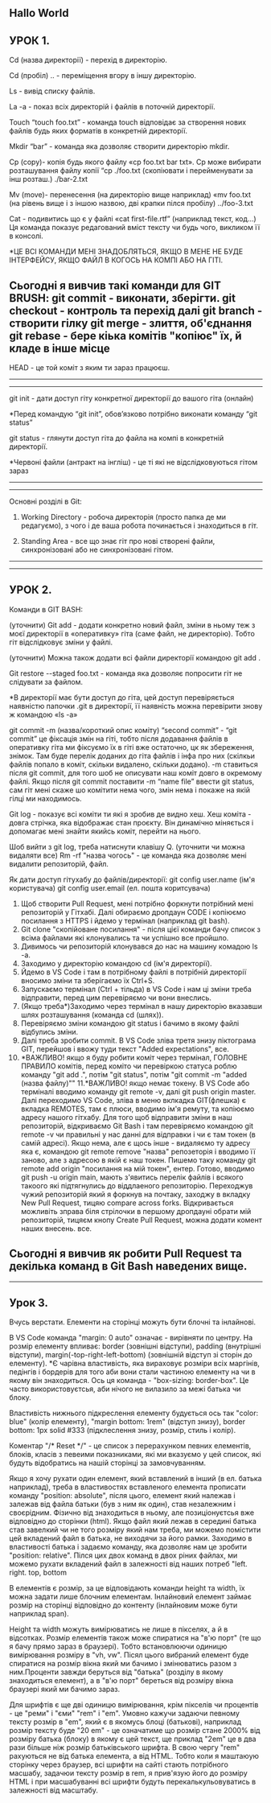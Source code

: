 Hallo World
-
УРОК 1.
-----------------------------------------------------------------------------------------------------------------------------------------------------------------------
Cd (назва директорії) - перехід в директорію.

Cd (пробіл) .. - переміщення вгору в іншу директорію.

Ls - вивід списку файлів.

La -a - показ всіх директорій і файлів в поточній директорії. 

Touch “touch foo.txt” - команда touch відповідає за створення нових файлів будь яких форматів в конкретній директорії.

Mkdir “bar” - команда яка дозволяє створити директорію mkdir.

Cp (copy)- копія будь якого файлу «cp foo.txt bar txt». Cp може вибирати розташування файлу копії “cp ./foo.txt (скопіювати і перейменувати за інш розташ.) ./bar-2.txt

Mv (move)- перенесення (на директорію вище наприклад) «mv foo.txt (на рівень вище і з іншою назвою, дві крапки пілся пробілу)  ../foo-3.txt

Cat - подивитись що є у файлі «cat first-file.rtf” (наприклад текст, код…)
Ця команда показує редагований вміст тексту чи будь чого, викликом її в консолі.

*ЦЕ ВСІ КОМАНДИ МЕНІ ЗНАДОБЛЯТЬСЯ, ЯКЩО В МЕНЕ НЕ БУДЕ ІНТЕРФЕЙСУ, ЯКЩО ФАЙЛ В КОГОСЬ НА КОМПІ АБО НА ГІТІ.

Сьогодні я вивчив такі команди для GIT BRUSH:
git commit - виконати, зберігти.
git checkout - контроль та перехід далі
git branch - створити гілку
git merge - злиття, об'єднання
git rebase - бере кіька комітів "копіює" їх, й кладе в інше місце
-
HEAD - це той коміт з яким ти зараз працюєш.

-----------------------------------------------------------------------------------------------------------------------------------------------------------------------
-----------------------------------------------------------------------------------------------------------------------------------------------------------------------

git init - дати доступ гіту конкретної директорії до вашого гіта (онлайн)

*Перед командую “git init”, обов’язково потрібно виконати команду “git status”

git status - глянути доступ гіта до файла на компі в конкретній директорії.

*Червоні файли (антракт на інгліш) - це ті які не відслідковуються гітом зараз

-----------------------------------------------------------------------------------------------------------------------------------------------------------------------
-----------------------------------------------------------------------------------------------------------------------------------------------------------------------

Основні розділі в Git:

1. Working Directory - робоча директорія (просто папка де ми редагуємо), з чого і де ваша робота починається і знаходиться в гіт.

2. Standing Area - все що знає гіт про нові створені файли, синхронізовані або не синхронізовані гітом.

-----------------------------------------------------------------------------------------------------------------------------------------------------------------------
-----------------------------------------------------------------------------------------------------------------------------------------------------------------------
УРОК 2.
-----------------------------------------------------------------------------------------------------------------------------------------------------------------------
Команди в GIT BASH:

(уточнити) Git add - додати конкретно новий файл, зміни в ньому теж з моєї директорії в «оперативку» гіта (саме файл, не директорію). Тобто гіт відслідковує зміни у файлі. 

(уточнити) Можна також додати всі файли директорії  командою git add .

Git restore --staged foo.txt - команда яка дозволяє попросити гіт не слідувати за файлом.

*В директорії має бути доступ до гіта, цей доступ перевіряється наявністю папочки .git в директорії, її наявність можна перевірити знову ж командою «ls -a»

git commit -m (назва/короткий опис коміту) “second commit” - “git commit” це фіксація змін на гіті, тобто після додавання файлів в оперативку гіта ми фіксуємо їх в гіті вже остаточно, цк як збереження, знімок. Там буде перелік доданих до гіта файлів і інфа про них (скілкьи файлів попало в коміт, скільки видалено, скільки додано).
-m ставиться після git commit, для того шоб не описувати наш коміт довго в окремому файлі. Якщо після git commit поставити -m “name file” ввести git status, сам гіт мені скаже шо комітити нема чого, змін нема і покаже на якій гілці ми находимось.

Git log - показує всі коміти ти які я зробив де видно хеш. 
Хеш коміта - довга стрічка, яка відображає стан проєкту. Він динамічно міняється і допомагає мені знайти якийсь коміт, перейти на нього.

Шоб вийти з git log, треба натиснути клавішу Q.
(уточнити чи можна видаляти все) Rm -rf "назва чогось" - це команда яка дозволяє мені видалити репозиторій, файл.

Як дати доступ гітухабу до файлів/директорії:
git config user.name (ім'я користувача)
git config user.email (ел. пошта коритсувача)

1. Щоб створити Pull Request, мені потрібно форкнути потрібний мені репозиторій у Гітхабі. Далі обираємо дропдаун CODE і копіюємо посилання з HTTPS і йдемо у термінал (наприклад git bash).
2. Git clone "скопійоване посилання" - після цієї команди бачу список з всіма файлами які клонувались та чи успішно все пройшло.
3. Дивимось чи репозиторій клонувався до нас на машину комадою ls -a.
4. Заходимо у директорію командою cd (ім'я директорії).
5. Йдемо в VS Code і там в потрібному файлі в потрібній директорії вносимо зміни та зберігаємо їх Ctrl+S.
6. Запускаємо термінал (Ctrl + тільда) в VS Code і нам ці зміни треба відправити, перед цим перевіряємо чи вони внеслись.
7. (Якщо треба*)Заходимо через термінал в нашу директорію вказавши шлях розташування (команда cd (шлях)).
8. Перевіряємо зміни командою git status і бачимо в якому файлі відбулись зміни.
9. Далі треба зробити commit. В VS Code зліва третя знизу піктограма GIT, перейшов і ввожу туди текст "Added expectations", все.
10. *ВАЖЛИВО! якщо я буду робити коміт через термінал, ГОЛОВНЕ ПРАВИЛО комітів, перед коміто чи перевіркою статуса роблю команду "git add .", потім "git status", потім "git commit -m "added (назва файлу)""
11.*ВАЖЛИВО! якщо немає токену. В VS Code або терміналі вводимо команду git remote -v, далі git push origin master. Далі переходимо VS Code, зліва в меню вклкадка GIT(флешка) є вкладка REMOTES, там є плюси, вводимо ім'я ремуту, та копіюємо адресу нашого гітхабу.
Для того щоб відправити зміни в наш репозиторій, відкриваємо Git Bash і там перевіряємо командою git remote -v чи правильні у нас данні для відправки і чи є там токен (в самій адресі). Якщо нема, але є щось інше - видаляємо ту адресу яка є, командою git remote remove "назва" репозеторія і вводимо її заново, але з адресою в якій є наш токен.
Пишемо таку команду git remote add origin "посилання на мій токен", ентер.
Готово, вводимо git push -u origin main, мають з'явитись перелік файлів і всякого такоого які підтягнулись до віддлаеного репозиторію.
Переходжув чужий репозиторій який я форкнув на почтаку, заходжу в вкладку New Pull Request, тицяю compare across forks.
Відкривається можливіть зправа біля стрілочки в першому дропдауні обрати мій репозиторій, тицяєм кнопу Create Pull Request, можна додати комент наших внесень. все.


Сьогодні я вивчив як робити Pull Request та декілька команд в Git Bash наведених вище.
-----------------------------------------------------------------------------------------------------------------------------------------------------------------------
-----------------------------------------------------------------------------------------------------------------------------------------------------------------------
Урок 3.
-----------------------------------------------------------------------------------------------------------------------------------------------------------------------
Вчусь верстати. Елементи на сторінці можуть бути блочні та інлайнові.

В VS Code команда "margin: 0 auto" означає - вирівняти по центру.
На розмір елементу впливає: border (зовнішні відступи), padding (внутрішні відступи), margin(-top-right-left-bottom) (зовнішній відступ зі сторін до елементу).
*Є чарівна властивість, яка вираховує розміри всіх маргінів, педінгів і бордерів для того аби вони стали частиною елементу на чи в якому він знаходиться.
Ось ця команда - "box-sizing: border-box". Це часто використовуєтсья, аби нічого не вилазило за межі батька чи блоку.

Властивість нижнього підкреслення елементу будується ось так "color: blue" (колір елементу), "margin bottom: 1rem" (відступ знизу), border bottom: 1px solid #333 (підклеслення знизу, розмір, стиль і колір).

Коментар "/* Reset */" - це список з перерахунком певних елементів, блоків, класів з певеими показниками, які ми вказуємо у цей список, які будуть відобратись на нашій сторінці за замовчуванням.

Якщо я хочу рухати один елемент, який вставлений в інший (в ел. батька наприклад), треба в властивостях вставленого елемента прописати команду "position: absolute", після цього, елемент який належав і залежав від файла батьки (був з ним як один), став незалежним і своєрідним. Фізично від знаходиться в ньому, але позиціонуєтсья вже відповідно до сторінки (html). Якщо файл який лежав в середині батька став завелкий чи не того розміру який нам треба, ми можемо помістити цей вкладений файл в батька, не виходячи за його рамки. Заходимо в властивості батька і задаємо команду, яка дозволяє нам це зробити "position: relative". Пілся цих двох команд в двох ріних файлах, ми можемо рухати вкладений файл в залежності від наших потреб "left. right. top, bottom

В елементів є розмір, за це відповідають команди height та width, їх можна задати лише блочним елементам.
Інлайновий елемент займає розмір на сторінці відповідно до контенту (інлайновим може бути наприклад span).

Нeight та width можуть вимірюватись не лише в пікселях, а й в відсотках. Розмір елементів також може спиратися на "в'ю порт" (те що я бачу прямо зараз в браузері). Тобто встановлюючи одиницю вимірювання розміру в "vh, vw". Пісял цього вибраний елемент буде спиратися на розмір вікна який ми бачимо і змінюватись разом з ним.Проценти завжди беруться від "батька" (розділу в якому знаходиться елемент), а в "в'ю порт" береться від розміру вікна  браузері який ми бачимо зараз.

Для шрифтів є ще дві одиницю вимірювання, крім пікселів чи процентів - це "реми" і "єми" "rem" і "em". Умовно кажучи задаючи певному тексту розмір в "em", який є в якомусь блоці (батькові), наприклад розмір тексту буде "20 em" - це означатиме що розмір стане 2000% від розміру батька (блоку) в якому є цей текст, ще приклад "2em" це в два рази більше ніж розмір батьківського шрифта. 
В свою чергу "rem" рахуються не від батька елемента, а від HTML. Тобто коли я маштаюую сторінку через браузер, всі шрифти на сайті стають потрібного масшабу, задачюи тексту розмір в rem, я прив'язую його до розміру HTML і при масшабуванні всі шрифти будуть перекалькульовуватись в залежності від масштабу.


 
